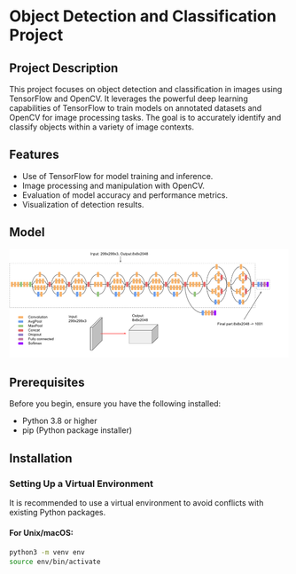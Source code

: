 # Object Detection and Classification Project

## Project Description
This project focuses on object detection and classification in images using TensorFlow and OpenCV. It leverages the powerful deep learning capabilities of TensorFlow to train models on annotated datasets and OpenCV for image processing tasks. The goal is to accurately identify and classify objects within a variety of image contexts.

## Features
- Use of TensorFlow for model training and inference.
- Image processing and manipulation with OpenCV.
- Evaluation of model accuracy and performance metrics.
- Visualization of detection results.

## Model
![Model](Images/model_img.png)

## Prerequisites
Before you begin, ensure you have the following installed:
- Python 3.8 or higher
- pip (Python package installer)

## Installation

### Setting Up a Virtual Environment
It is recommended to use a virtual environment to avoid conflicts with existing Python packages.

#### For Unix/macOS:
```bash
python3 -m venv env
source env/bin/activate
